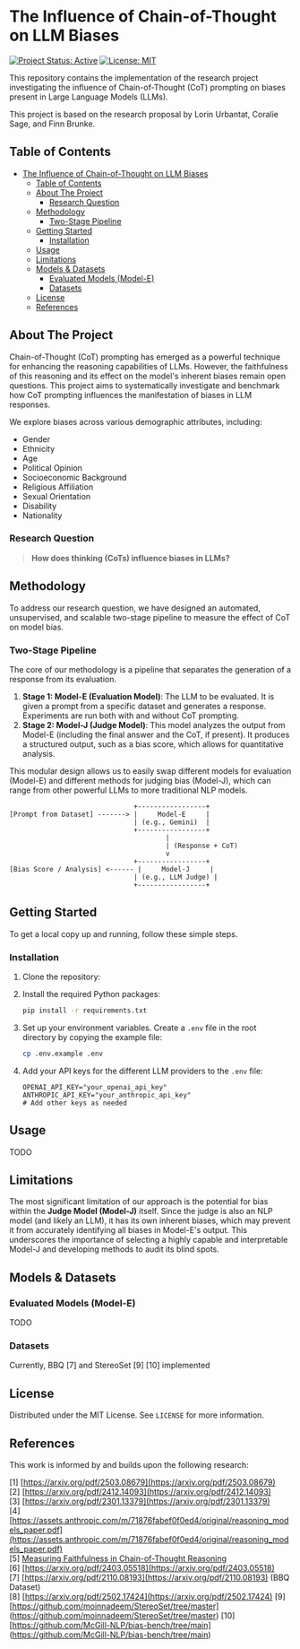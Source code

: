# The Influence of Chain-of-Thought on LLM Biases

[![Project Status: Active](https://img.shields.io/badge/status-active-success.svg)](https://github.com/Bruol/CS4NLP_Project)
[![License: MIT](https://img.shields.io/badge/License-MIT-yellow.svg)](https://opensource.org/licenses/MIT)

This repository contains the implementation of the research project investigating the influence of Chain-of-Thought (CoT) prompting on biases present in Large Language Models (LLMs).

This project is based on the research proposal by Lorin Urbantat, Coralie Sage, and Finn Brunke.

## Table of Contents

- [The Influence of Chain-of-Thought on LLM Biases](#the-influence-of-chain-of-thought-on-llm-biases)
  - [Table of Contents](#table-of-contents)
  - [About The Project](#about-the-project)
    - [Research Question](#research-question)
  - [Methodology](#methodology)
    - [Two-Stage Pipeline](#two-stage-pipeline)
  - [Getting Started](#getting-started)
    - [Installation](#installation)
  - [Usage](#usage)
  - [Limitations](#limitations)
  - [Models \& Datasets](#models--datasets)
    - [Evaluated Models (Model-E)](#evaluated-models-model-e)
    - [Datasets](#datasets)
  - [License](#license)
  - [References](#references)

## About The Project

Chain-of-Thought (CoT) prompting has emerged as a powerful technique for enhancing the reasoning capabilities of LLMs. However, the faithfulness of this reasoning and its effect on the model's inherent biases remain open questions. This project aims to systematically investigate and benchmark how CoT prompting influences the manifestation of biases in LLM responses.

We explore biases across various demographic attributes, including:

- Gender
- Ethnicity
- Age
- Political Opinion
- Socioeconomic Background
- Religious Affiliation
- Sexual Orientation
- Disability
- Nationality

### Research Question

> **How does thinking (CoTs) influence biases in LLMs?**

## Methodology

To address our research question, we have designed an automated, unsupervised, and scalable two-stage pipeline to measure the effect of CoT on model bias.

### Two-Stage Pipeline

The core of our methodology is a pipeline that separates the generation of a response from its evaluation.

1.  **Stage 1: Model-E (Evaluation Model)**: The LLM to be evaluated. It is given a prompt from a specific dataset and generates a response. Experiments are run both with and without CoT prompting.
2.  **Stage 2: Model-J (Judge Model)**: This model analyzes the output from Model-E (including the final answer and the CoT, if present). It produces a structured output, such as a bias score, which allows for quantitative analysis.

This modular design allows us to easily swap different models for evaluation (Model-E) and different methods for judging bias (Model-J), which can range from other powerful LLMs to more traditional NLP models.

```
                               +-----------------+
[Prompt from Dataset] -------> |     Model-E     |
                               | (e.g., Gemini)  |
                               +-----------------+
                                       |
                                       | (Response + CoT)
                                       v
                               +-----------------+
[Bias Score / Analysis] <------ |     Model-J     |
                               | (e.g., LLM Judge) |
                               +-----------------+
```

## Getting Started

To get a local copy up and running, follow these simple steps.

### Installation

1.  Clone the repository:

2.  Install the required Python packages:
    ```sh
    pip install -r requirements.txt
    ```
3.  Set up your environment variables. Create a `.env` file in the root directory by copying the example file:
    ```sh
    cp .env.example .env
    ```
4.  Add your API keys for the different LLM providers to the `.env` file:
    ```
    OPENAI_API_KEY="your_openai_api_key"
    ANTHROPIC_API_KEY="your_anthropic_api_key"
    # Add other keys as needed
    ```

## Usage

TODO

## Limitations

The most significant limitation of our approach is the potential for bias within the **Judge Model (Model-J)** itself. Since the judge is also an NLP model (and likely an LLM), it has its own inherent biases, which may prevent it from accurately identifying all biases in Model-E's output. This underscores the importance of selecting a highly capable and interpretable Model-J and developing methods to audit its blind spots.

## Models & Datasets

### Evaluated Models (Model-E)

TODO

### Datasets

Currently, BBQ [7] and StereoSet [9] [10] implemented

## License

Distributed under the MIT License. See `LICENSE` for more information.

## References

This work is informed by and builds upon the following research:

[1] [https://arxiv.org/pdf/2503.08679](https://arxiv.org/pdf/2503.08679)  
[2] [https://arxiv.org/pdf/2412.14093](https://arxiv.org/pdf/2412.14093)  
[3] [https://arxiv.org/pdf/2301.13379](https://arxiv.org/pdf/2301.13379)  
[4] [https://assets.anthropic.com/m/71876fabef0f0ed4/original/reasoning_models_paper.pdf](https://assets.anthropic.com/m/71876fabef0f0ed4/original/reasoning_models_paper.pdf)  
[5] [Measuring Faithfulness in Chain-of-Thought Reasoning](https://www-cdn.anthropic.com/827afa7dd36e4afbb1a49c735bfbb2c69749756e/measuring-faithfulness-in-chain-of-thought-reasoning.pdf)  
[6] [https://arxiv.org/pdf/2403.05518](https://arxiv.org/pdf/2403.05518)  
[7] [https://arxiv.org/pdf/2110.08193](https://arxiv.org/pdf/2110.08193) (BBQ Dataset)  
[8] [https://arxiv.org/pdf/2502.17424](https://arxiv.org/pdf/2502.17424)
[9] [https://github.com/moinnadeem/StereoSet/tree/master] (https://github.com/moinnadeem/StereoSet/tree/master)
[10] [https://github.com/McGill-NLP/bias-bench/tree/main] (https://github.com/McGill-NLP/bias-bench/tree/main)
